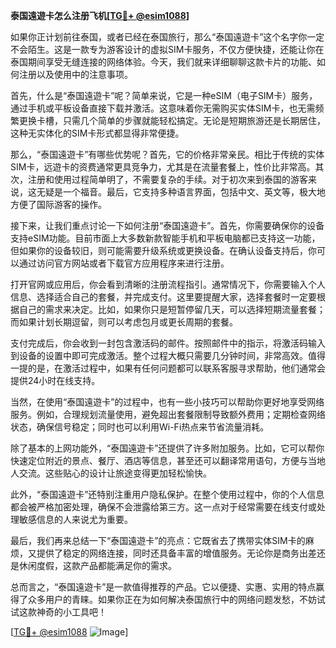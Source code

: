 **泰国遠遊卡怎么注册飞机[[TG💪+ @esim1088](https://t.me/s/esim1088)]**

如果你正计划前往泰国，或者已经在泰国旅行，那么“泰国遠遊卡”这个名字你一定不会陌生。这是一款专为游客设计的虚拟SIM卡服务，不仅方便快捷，还能让你在泰国期间享受无缝连接的网络体验。今天，我们就来详细聊聊这款卡片的功能、如何注册以及使用中的注意事项。

首先，什么是“泰国遠遊卡”呢？简单来说，它是一种eSIM（电子SIM卡）服务，通过手机或平板设备直接下载并激活。这意味着你无需购买实体SIM卡，也无需频繁更换卡槽，只需几个简单的步骤就能轻松搞定。无论是短期旅游还是长期居住，这种无实体化的SIM卡形式都显得非常便捷。

那么，“泰国遠遊卡”有哪些优势呢？首先，它的价格非常亲民。相比于传统的实体SIM卡，远遊卡的资费通常更具竞争力，尤其是在流量套餐上，性价比非常高。其次，注册和使用过程简单明了，不需要复杂的手续。对于初次来到泰国的游客来说，这无疑是一个福音。最后，它支持多种语言界面，包括中文、英文等，极大地方便了国际游客的操作。

接下来，让我们重点讨论一下如何注册“泰国遠遊卡”。首先，你需要确保你的设备支持eSIM功能。目前市面上大多数新款智能手机和平板电脑都已支持这一功能，但如果你的设备较旧，则可能需要升级系统或更换设备。在确认设备支持后，你可以通过访问官方网站或者下载官方应用程序来进行注册。

打开官网或应用后，你会看到清晰的注册流程指引。通常情况下，你需要输入个人信息、选择适合自己的套餐，并完成支付。这里要提醒大家，选择套餐时一定要根据自己的需求来决定。比如，如果你只是短暂停留几天，可以选择短期流量套餐；而如果计划长期逗留，则可以考虑包月或更长周期的套餐。

支付完成后，你会收到一封包含激活码的邮件。按照邮件中的指示，将激活码输入到设备的设置中即可完成激活。整个过程大概只需要几分钟时间，非常高效。值得一提的是，在激活过程中，如果有任何问题都可以联系客服寻求帮助，他们通常会提供24小时在线支持。

当然，在使用“泰国遠遊卡”的过程中，也有一些小技巧可以帮助你更好地享受网络服务。例如，合理规划流量使用，避免超出套餐限制导致额外费用；定期检查网络状态，确保信号稳定；同时也可以利用Wi-Fi热点来节省流量消耗。

除了基本的上网功能外，“泰国遠遊卡”还提供了许多附加服务。比如，它可以帮你快速定位附近的景点、餐厅、酒店等信息，甚至还可以翻译常用语句，方便与当地人交流。这些贴心的设计让旅途变得更加轻松愉快。

此外，“泰国遠遊卡”还特别注重用户隐私保护。在整个使用过程中，你的个人信息都会被严格加密处理，确保不会泄露给第三方。这一点对于经常需要在线支付或处理敏感信息的人来说尤为重要。

最后，我们再来总结一下“泰国遠遊卡”的亮点：它既省去了携带实体SIM卡的麻烦，又提供了稳定的网络连接，同时还具备丰富的增值服务。无论你是商务出差还是休闲度假，这款产品都能满足你的需求。

总而言之，“泰国遠遊卡”是一款值得推荐的产品。它以便捷、实惠、实用的特点赢得了众多用户的青睐。如果你正在为如何解决泰国旅行中的网络问题发愁，不妨试试这款神奇的小工具吧！

[[TG💪+ @esim1088](https://t.me/s/esim1088) ![Image](https://i.postimg.cc/4NQfJmqS/Snipaste-2025-05-13-00-14-12.png)]